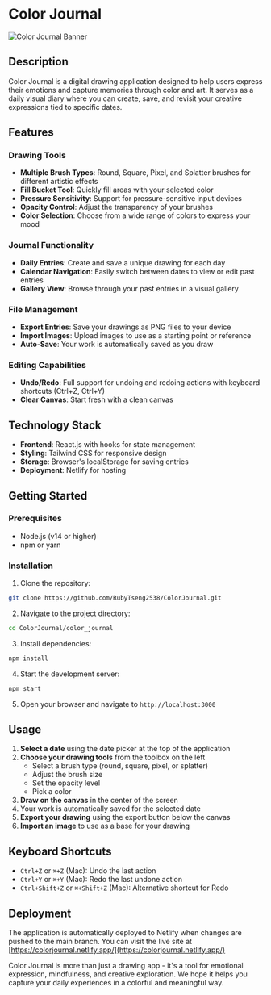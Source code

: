 # Color Journal

![Color Journal Banner](https://colorjournal.netlify.app/color-journal-preview.png)

## Description

Color Journal is a digital drawing application designed to help users express their emotions and capture memories through color and art. It serves as a daily visual diary where you can create, save, and revisit your creative expressions tied to specific dates.

## Features

### Drawing Tools
- **Multiple Brush Types**: Round, Square, Pixel, and Splatter brushes for different artistic effects
- **Fill Bucket Tool**: Quickly fill areas with your selected color
- **Pressure Sensitivity**: Support for pressure-sensitive input devices
- **Opacity Control**: Adjust the transparency of your brushes
- **Color Selection**: Choose from a wide range of colors to express your mood

### Journal Functionality
- **Daily Entries**: Create and save a unique drawing for each day
- **Calendar Navigation**: Easily switch between dates to view or edit past entries
- **Gallery View**: Browse through your past entries in a visual gallery

### File Management
- **Export Entries**: Save your drawings as PNG files to your device
- **Import Images**: Upload images to use as a starting point or reference
- **Auto-Save**: Your work is automatically saved as you draw

### Editing Capabilities
- **Undo/Redo**: Full support for undoing and redoing actions with keyboard shortcuts (Ctrl+Z, Ctrl+Y)
- **Clear Canvas**: Start fresh with a clean canvas

## Technology Stack

- **Frontend**: React.js with hooks for state management
- **Styling**: Tailwind CSS for responsive design
- **Storage**: Browser's localStorage for saving entries
- **Deployment**: Netlify for hosting

## Getting Started

### Prerequisites
- Node.js (v14 or higher)
- npm or yarn

### Installation

1. Clone the repository:
```bash
git clone https://github.com/RubyTseng2538/ColorJournal.git
```

2. Navigate to the project directory:
```bash
cd ColorJournal/color_journal
```

3. Install dependencies:
```bash
npm install
```

4. Start the development server:
```bash
npm start
```

5. Open your browser and navigate to `http://localhost:3000`

## Usage

1. **Select a date** using the date picker at the top of the application
2. **Choose your drawing tools** from the toolbox on the left
   - Select a brush type (round, square, pixel, or splatter)
   - Adjust the brush size
   - Set the opacity level
   - Pick a color
3. **Draw on the canvas** in the center of the screen
4. Your work is automatically saved for the selected date
5. **Export your drawing** using the export button below the canvas
6. **Import an image** to use as a base for your drawing

## Keyboard Shortcuts

- `Ctrl+Z` or `⌘+Z` (Mac): Undo the last action
- `Ctrl+Y` or `⌘+Y` (Mac): Redo the last undone action
- `Ctrl+Shift+Z` or `⌘+Shift+Z` (Mac): Alternative shortcut for Redo

## Deployment

The application is automatically deployed to Netlify when changes are pushed to the main branch. You can visit the live site at [https://colorjournal.netlify.app/](https://colorjournal.netlify.app/)

Color Journal is more than just a drawing app - it's a tool for emotional expression, mindfulness, and creative exploration. We hope it helps you capture your daily experiences in a colorful and meaningful way.
